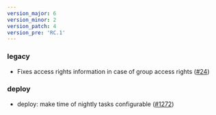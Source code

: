 ```yaml
---
version_major: 6
version_minor: 2
version_patch: 4
version_pre: 'RC.1'
---
```


### legacy

- Fixes access rights information in case of group access rights ([#24](https://github.com/leihs/leihs_legacy/pull/24))

### deploy

- deploy: make time of nightly tasks configurable ([#1272](https://github.com/leihs/leihs/issues/1272))